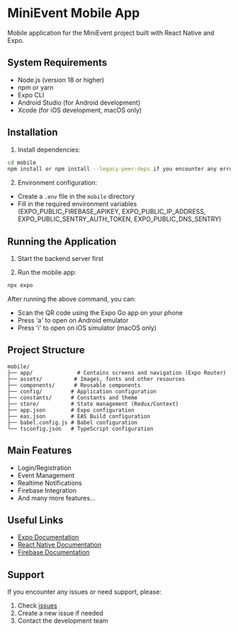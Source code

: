 # MiniEvent Mobile App

Mobile application for the MiniEvent project built with React Native and Expo.

## System Requirements

- Node.js (version 18 or higher)
- npm or yarn
- Expo CLI
- Android Studio (for Android development)
- Xcode (for iOS development, macOS only)

## Installation

1. Install dependencies:

```bash
cd mobile
npm install or npm install --legacy-peer-deps if you encounter any errors
```

2. Environment configuration:
- Create a `.env` file in the `mobile` directory
- Fill in the required environment variables (EXPO_PUBLIC_FIREBASE_APIKEY, EXPO_PUBLIC_IP_ADDRESS, EXPO_PUBLIC_SENTRY_AUTH_TOKEN, EXPO_PUBLIC_DNS_SENTRY)

## Running the Application

1. Start the backend server first

2. Run the mobile app:

```bash
npx expo
```

After running the above command, you can:
- Scan the QR code using the Expo Go app on your phone
- Press 'a' to open on Android emulator
- Press 'i' to open on iOS simulator (macOS only)

## Project Structure

```
mobile/
├── app/              # Contains screens and navigation (Expo Router)
├── assets/          # Images, fonts and other resources
├── components/      # Reusable components
├── config/         # Application configuration
├── constants/      # Constants and theme
├── store/          # State management (Redux/Context)
├── app.json        # Expo configuration
├── eas.json        # EAS Build configuration
├── babel.config.js # Babel configuration
└── tsconfig.json   # TypeScript configuration
```

## Main Features

- Login/Registration
- Event Management
- Realtime Notifications
- Firebase Integration
- And many more features...

## Useful Links

- [Expo Documentation](https://docs.expo.dev/)
- [React Native Documentation](https://reactnative.dev/docs/getting-started)
- [Firebase Documentation](https://firebase.google.com/docs)

## Support

If you encounter any issues or need support, please:
1. Check [issues](https://github.com/hoangduc102/issues)
2. Create a new issue if needed
3. Contact the development team
